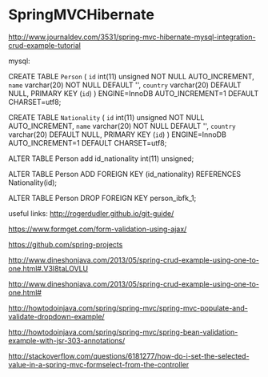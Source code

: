 # SpringMVCHibernate

http://www.journaldev.com/3531/spring-mvc-hibernate-mysql-integration-crud-example-tutorial

mysql:

CREATE TABLE `Person` (
  `id` int(11) unsigned NOT NULL AUTO_INCREMENT,
  `name` varchar(20) NOT NULL DEFAULT '',
  `country` varchar(20) DEFAULT NULL,
  PRIMARY KEY (`id`)
) ENGINE=InnoDB AUTO_INCREMENT=1 DEFAULT CHARSET=utf8;


CREATE TABLE `Nationality` (
  `id` int(11) unsigned NOT NULL AUTO_INCREMENT,
  `name` varchar(20) NOT NULL DEFAULT '',
  `country` varchar(20) DEFAULT NULL,
  PRIMARY KEY (`id`)
) ENGINE=InnoDB AUTO_INCREMENT=1 DEFAULT CHARSET=utf8;


ALTER TABLE Person
add id_nationality int(11) unsigned; 

ALTER TABLE Person
ADD FOREIGN KEY (id_nationality) REFERENCES Nationality(id);

ALTER TABLE Person
DROP FOREIGN KEY person_ibfk_1;


useful links:
http://rogerdudler.github.io/git-guide/

https://www.formget.com/form-validation-using-ajax/

https://github.com/spring-projects

http://www.dineshonjava.com/2013/05/spring-crud-example-using-one-to-one.html#.V3I8taLOVLU

http://www.dineshonjava.com/2013/05/spring-crud-example-using-one-to-one.html#

http://howtodoinjava.com/spring/spring-mvc/spring-mvc-populate-and-validate-dropdown-example/

http://howtodoinjava.com/spring/spring-mvc/spring-bean-validation-example-with-jsr-303-annotations/

http://stackoverflow.com/questions/6181277/how-do-i-set-the-selected-value-in-a-spring-mvc-formselect-from-the-controller



